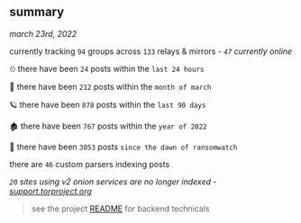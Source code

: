 
## summary
_march 23rd, 2022_

currently tracking `94` groups across `133` relays & mirrors - _`47` currently online_

⏲ there have been `24` posts within the `last 24 hours`

🦈 there have been `212` posts within the `month of march`

🪐 there have been `878` posts within the `last 90 days`

🏚 there have been `767` posts within the `year of 2022`

🦕 there have been `3053` posts `since the dawn of ransomwatch`

there are `46` custom parsers indexing posts

_`20` sites using v2 onion services are no longer indexed - [support.torproject.org](https://support.torproject.org/onionservices/v2-deprecation/)_

> see the project [README](https://github.com/thetanz/ransomwatch#ransomwatch--) for backend technicals
